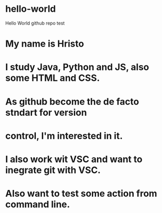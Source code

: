 # hello-world
Hello World github repo test

# My name is Hristo
# I study Java, Python and JS, also some HTML and CSS.
# As github become the de facto stndart for version
# control, I'm interested in it.
# 
# I also work wit VSC and want to inegrate git with VSC.
# Also want to test some action from command line.
